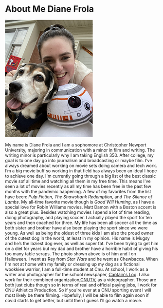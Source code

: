 # About Me Diane Frola

![me and my dog mugsy on halloween](https://github.com/dianefrola/diane-frola-cnu/blob/main/images/menadmugonhalloween.jpg) 

My name is Diane Frola and I am a sophomore at Christopher Newport University, majoring in communication with a minor in film and writing. The writing minor is particularly why I am taking English 350. After college, my goal is to one day go into journalism and broadcasting or maybe film. I’ve always dreamed about working on movie sets doing camera and tech work. I’m a big movie buff so working in that field has always been an ideal I hope to achieve one day. I'm currently going through a big list of the best classic movie sof all time and watching all them in my free time. This means I've seen a lot of movies recently as all my time has been free in the past few months with the pandemic happening. A few of my favorites from the list have been: _Pulp Fiction_, _The Shawshank Redemption_, and _The Silence of Lambs_. My all-time favorite movie though is _Good Will Hunting_, as I have a special love for Robin Williams movies. Matt Damon with a Boston accent is also a great plus. Besides watching movies I spend a lot of time reading, doing photography, and playing soccer. I actually played the sport for ten years and then coached for three. My life has been all soccer all the time as both sister and brother have also been playing the sport since we were young. As well as being the oldest of three kids I am also the proud owner of the cutest dog in the world, at least in my opinion. His name is Mugsy and he’s the laziest dog ever, as well as super fat. I've been trying to get him on a diet for years but my dad and brother have a horrible habit of giving his too many table scraps. The photo shown above is of him and I on Halloween. I went as Rey from _Star Wars_ and he went as Chewbacca. When I'm not at home with my family or dressing up my dog as a fictional wookkiee warrior, I am a full-time student at Cnu. At school, I work as a writer and photographer for the school newspaper, [Captain's Log](http://thecaptainslog.org). I also work for their combined organization,[CNUTV](https://www.facebook.com/thecaptainslog/), as a videographer. Those are both just clubs though so in terms of real and official paying jobs, I work for CNU Athletics Production. So if you're ever at a CNU sporting event I will most likely be there filming. Hopefully, I will be able to film again soon if covid starts to get better, but until then I guess I'll go watch a movie. 
